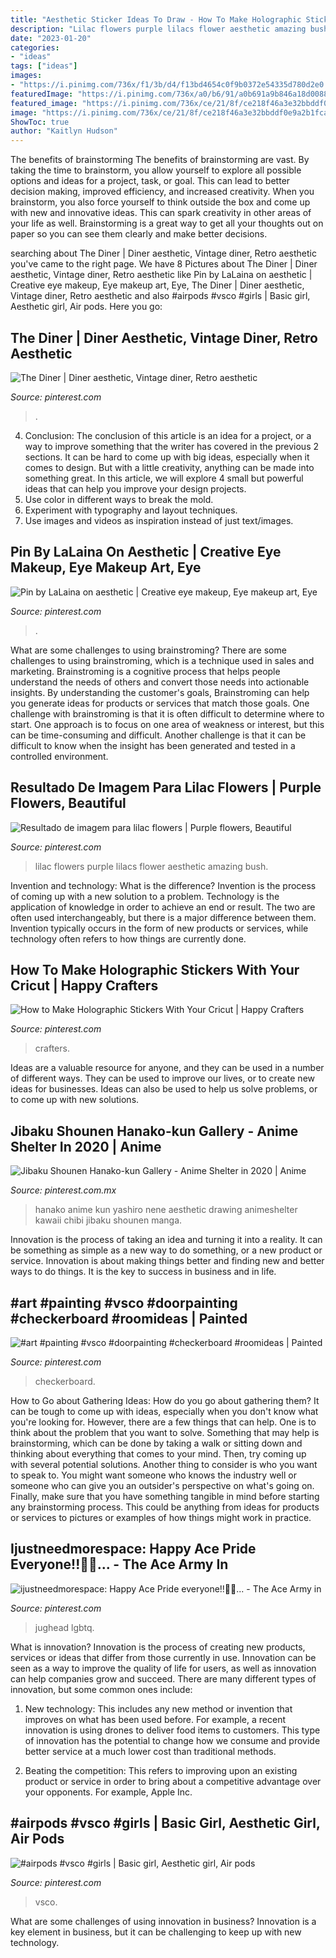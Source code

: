 ```yaml
---
title: "Aesthetic Sticker Ideas To Draw - How To Make Holographic Stickers With Your Cricut"
description: "Lilac flowers purple lilacs flower aesthetic amazing bush"
date: "2023-01-20"
categories:
- "ideas"
tags: ["ideas"]
images:
- "https://i.pinimg.com/736x/f1/3b/d4/f13bd4654c0f9b0372e54335d780d2e0.jpg"
featuredImage: "https://i.pinimg.com/736x/a0/b6/91/a0b691a9b846a18d00881d56a1c91988.jpg"
featured_image: "https://i.pinimg.com/736x/ce/21/8f/ce218f46a3e32bbddf0e9a2b1fca6c8a.jpg"
image: "https://i.pinimg.com/736x/ce/21/8f/ce218f46a3e32bbddf0e9a2b1fca6c8a.jpg"
ShowToc: true
author: "Kaitlyn Hudson"
---
```



The benefits of brainstorming
The benefits of brainstorming are vast. By taking the time to brainstorm, you allow yourself to explore all possible options and ideas for a project, task, or goal. This can lead to better decision making, improved efficiency, and increased creativity.
When you brainstorm, you also force yourself to think outside the box and come up with new and innovative ideas. This can spark creativity in other areas of your life as well. Brainstorming is a great way to get all your thoughts out on paper so you can see them clearly and make better decisions.

	

		
searching about The Diner | Diner aesthetic, Vintage diner, Retro aesthetic you've came to the right page. We have 8 Pictures about The Diner | Diner aesthetic, Vintage diner, Retro aesthetic like Pin by LaLaina on aesthetic | Creative eye makeup, Eye makeup art, Eye, The Diner | Diner aesthetic, Vintage diner, Retro aesthetic and also #airpods #vsco #girls | Basic girl, Aesthetic girl, Air pods. Here you go:
		
    
## The Diner | Diner Aesthetic, Vintage Diner, Retro Aesthetic

<img loading=lazy src="https://i.pinimg.com/736x/fd/dd/92/fddd9231aac7b886c8ba25ab3886c6d7.jpg" onerror="this.onerror=null;this.src='https://tse3.mm.bing.net/th?id=OIP.GIrKH7jXP6OU12MTXWyuEgHaKS&amp;pid=15.1';" alt="The Diner | Diner aesthetic, Vintage diner, Retro aesthetic">

_Source: pinterest.com_

>. 

	

4. Conclusion: The conclusion of this article is an idea for a project, or a way to improve something that the writer has covered in the previous 2 sections.
It can be hard to come up with big ideas, especially when it comes to design. But with a little creativity, anything can be made into something great. In this article, we will explore 4 small but powerful ideas that can help you improve your design projects.
1. Use color in different ways to break the mold.
2. Experiment with typography and layout techniques.
3. Use images and videos as inspiration instead of just text/images.

    
## Pin By LaLaina On Aesthetic | Creative Eye Makeup, Eye Makeup Art, Eye

<img loading=lazy src="https://i.pinimg.com/736x/91/45/a0/9145a02e27a1ee52c7a342e2b3c7a5fc.jpg" onerror="this.onerror=null;this.src='https://tse4.mm.bing.net/th?id=OIP.Eoc6gJiaBI0RwxQDZbaM5wHaHa&amp;pid=15.1';" alt="Pin by LaLaina on aesthetic | Creative eye makeup, Eye makeup art, Eye">

_Source: pinterest.com_

>. 

	

What are some challenges to using brainstroming?
There are some challenges to using brainstroming, which is a technique used in sales and marketing. Brainstroming is a cognitive process that helps people understand the needs of others and convert those needs into actionable insights. By understanding the customer's goals, Brainstroming can help you generate ideas for products or services that match those goals.
One challenge with brainstroming is that it is often difficult to determine where to start. One approach is to focus on one area of weakness or interest, but this can be time-consuming and difficult. Another challenge is that it can be difficult to know when the insight has been generated and tested in a controlled environment.

    
## Resultado De Imagem Para Lilac Flowers | Purple Flowers, Beautiful

<img loading=lazy src="https://i.pinimg.com/736x/ce/21/8f/ce218f46a3e32bbddf0e9a2b1fca6c8a.jpg" onerror="this.onerror=null;this.src='https://tse3.mm.bing.net/th?id=OIP.jbLscxrRsjE87cJj6tqVUgAAAA&amp;pid=15.1';" alt="Resultado de imagem para lilac flowers | Purple flowers, Beautiful">

_Source: pinterest.com_

>lilac flowers purple lilacs flower aesthetic amazing bush. 

	

Invention and technology: What is the difference?
Invention is the process of coming up with a new solution to a problem. Technology is the application of knowledge in order to achieve an end or result. The two are often used interchangeably, but there is a major difference between them. Invention typically occurs in the form of new products or services, while technology often refers to how things are currently done.

    
## How To Make Holographic Stickers With Your Cricut | Happy Crafters

<img loading=lazy src="https://i.pinimg.com/736x/94/f3/8c/94f38c283cb623ec4966a52c38468ebd.jpg" onerror="this.onerror=null;this.src='https://tse4.mm.bing.net/th?id=OIP.Vh0_12XfXiu72WO7r-gxKQHaJ4&amp;pid=15.1';" alt="How to Make Holographic Stickers With Your Cricut | Happy Crafters">

_Source: pinterest.com_

>crafters. 

	

Ideas are a valuable resource for anyone, and they can be used in a number of different ways. They can be used to improve our lives, or to create new ideas for businesses. Ideas can also be used to help us solve problems, or to come up with new solutions.

    
## Jibaku Shounen Hanako-kun Gallery - Anime Shelter In 2020 | Anime

<img loading=lazy src="https://i.pinimg.com/736x/9b/0e/09/9b0e09bc2ca2ed87210981e41b148611.jpg" onerror="this.onerror=null;this.src='https://tse3.mm.bing.net/th?id=OIP.A7ECxbcP6w9D8KEUUy76fAHaLH&amp;pid=15.1';" alt="Jibaku Shounen Hanako-kun Gallery - Anime Shelter in 2020 | Anime">

_Source: pinterest.com.mx_

>hanako anime kun yashiro nene aesthetic drawing animeshelter kawaii chibi jibaku shounen manga. 

	

Innovation is the process of taking an idea and turning it into a reality. It can be something as simple as a new way to do something, or a new product or service. Innovation is about making things better and finding new and better ways to do things. It is the key to success in business and in life.

    
## #art #painting #vsco #doorpainting #checkerboard #roomideas | Painted

<img loading=lazy src="https://i.pinimg.com/736x/f1/3b/d4/f13bd4654c0f9b0372e54335d780d2e0.jpg" onerror="this.onerror=null;this.src='https://tse3.mm.bing.net/th?id=OIP.TtpBsrsCvZdDY6YZG5wwXgHaJ3&amp;pid=15.1';" alt="#art #painting #vsco #doorpainting #checkerboard #roomideas | Painted">

_Source: pinterest.com_

>checkerboard. 

	

How to Go about Gathering Ideas: How do you go about gathering them?
It can be tough to come up with ideas, especially when you don't know what you're looking for. However, there are a few things that can help. One is to think about the problem that you want to solve. Something that may help is brainstorming, which can be done by taking a walk or sitting down and thinking about everything that comes to your mind. Then, try coming up with several potential solutions. Another thing to consider is who you want to speak to. You might want someone who knows the industry well or someone who can give you an outsider's perspective on what's going on. Finally, make sure that you have something tangible in mind before starting any brainstorming process. This could be anything from ideas for products or services to pictures or examples of how things might work in practice.

    
## Ijustneedmorespace: Happy Ace Pride Everyone!!💜🌈... - The Ace Army In

<img loading=lazy src="https://i.pinimg.com/736x/48/cc/1b/48cc1b5c249b8f83cc4b6ed7da475967.jpg" onerror="this.onerror=null;this.src='https://tse4.mm.bing.net/th?id=OIP.JWl8mkoWhHzHV1H7AD78iAHaJ3&amp;pid=15.1';" alt="ijustneedmorespace: Happy Ace Pride everyone!!💜🌈... - The Ace Army in">

_Source: pinterest.com_

>jughead lgbtq. 

	

What is innovation?
Innovation is the process of creating new products, services or ideas that differ from those currently in use. Innovation can be seen as a way to improve the quality of life for users, as well as innovation can help companies grow and succeed. There are many different types of innovation, but some common ones include:
1. New technology: This includes any new method or invention that improves on what has been used before. For example, a recent innovation is using drones to deliver food items to customers. This type of innovation has the potential to change how we consume and provide better service at a much lower cost than traditional methods.

2. Beating the competition: This refers to improving upon an existing product or service in order to bring about a competitive advantage over your opponents. For example, Apple Inc.

    
## #airpods #vsco #girls | Basic Girl, Aesthetic Girl, Air Pods

<img loading=lazy src="https://i.pinimg.com/736x/a0/b6/91/a0b691a9b846a18d00881d56a1c91988.jpg" onerror="this.onerror=null;this.src='https://tse4.mm.bing.net/th?id=OIP.FANvcUffT3L9i0dBj-cq6wHaNL&amp;pid=15.1';" alt="#airpods #vsco #girls | Basic girl, Aesthetic girl, Air pods">

_Source: pinterest.com_

>vsco. 

	

What are some challenges of using innovation in business?
Innovation is a key element in business, but it can be challenging to keep up with new technology.

